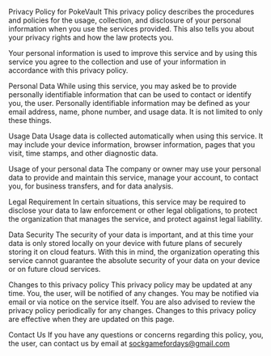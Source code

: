 Privacy Policy for PokeVault
  This privacy policy describes the procedures and policies for the usage, collection, and disclosure of your personal information when you use the services provided. This also tells you about your privacy rights and how the law protects you.

  Your personal information is used to improve this service and by using this service you agree to the collection and use of your information in accordance with this privacy policy.

Personal Data
  While using this service, you may asked be to provide personally identifiable information that can be used to contact or identify you, the user. Personally identifiable information may be defined as your email address, name, phone number, and usage data. It is not limited to only these things.

Usage Data
  Usage data is collected automatically when using this service. It may include your device information, browser information, pages that you visit, time stamps, and other diagnostic data.

Usage of your personal data
  The company or owner may use your personal data to provide and maintain this service, manage your account, to contact you, for business transfers, and for data analysis.

Legal Requirement
  In certain situations, this service may be required to disclose your data to law enforcement or other legal obligations, to protect the organization that manages the service, and protect against legal liability.

Data Security
  The security of your data is important, and at this time your data is only stored locally on your device with future plans of securely storing it on cloud featurs. With this in mind, the organization operating this service cannot guarantee the absolute security of your data on your device or on future cloud services.

Changes to this privacy policy
  This privacy policy may be updated at any time. You, the user, will be notified of any changes. You may be notified via email or via notice on the service itself. You are also advised to review the privacy policy periodically for any changes. Changes to this privacy policy are effective when they are updated on this page.

Contact Us
  If you have any questions or concerns regarding this policy, you, the user, can contact us by email at sockgamefordays@gmail.com